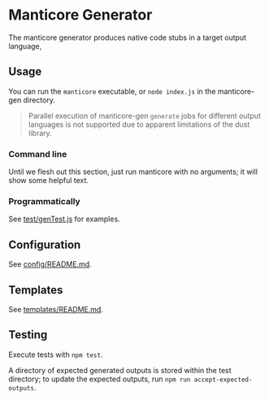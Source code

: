 Manticore Generator
===================
The manticore generator produces native code stubs in a target output language,

Usage
-----
You can run the `manticore` executable, or `node index.js` in the manticore-gen directory.

> Parallel execution of manticore-gen `generate` jobs for different output languages is not supported due to apparent limitations of the dust library.

### Command line
Until we flesh out this section, just run manticore with no arguments; it will show some helpful text.

### Programmatically
See [test/genTest.js](test/genTest.js) for examples.


Configuration
-------------
See [config/README.md](config/README.md).

Templates
---------
See [templates/README.md](templates/README.md).


Testing
-------
Execute tests with `npm test`.

A directory of expected generated outputs is stored within the test directory; to update the expected outputs, run `npm run accept-expected-outputs`.